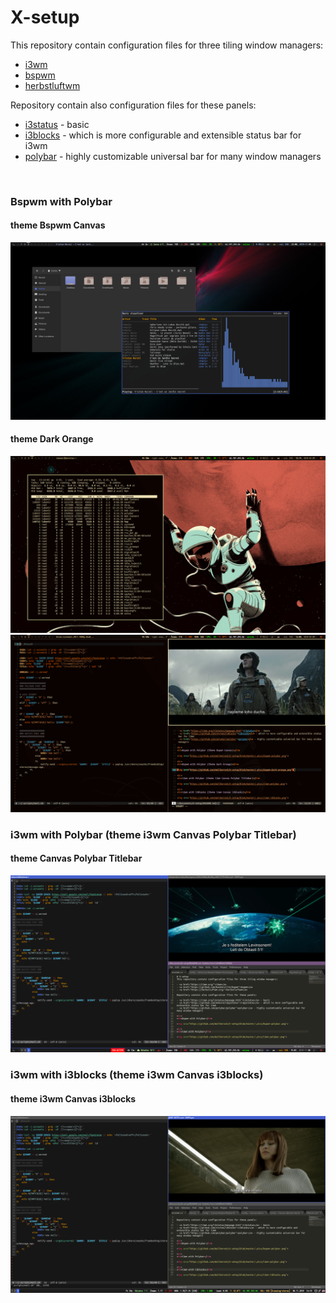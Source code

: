 # X-setup
This repository contain configuration files for three tiling window managers:

- <a href="https://i3wm.org/">i3wm</a>
- <a href="https://github.com/baskerville/bspwm">bspwm</a>
- <a href="https://herbstluftwm.org/">herbstluftwm</a>

Repository contain also configuration files for these panels:

- <a href="https://i3wm.org/i3status/manpage.html">i3status</a> - basic
- <a href="https://github.com/vivien/i3blocks">i3blocks</a> - which is more configurable and extensible status bar for i3wm
- <a href="https://github.com/polybar/polybar">polybar</a> - highly customizable universal bar for many window managers

<br>
<h3>Bspwm with Polybar</h3>

<h4>theme Bspwm Canvas</h4>

<img src="https://github.com/Wallkerock/X-setup/blob/master/.pics/bspwm-polybar.png">

<br>
<h4>theme Dark Orange</h4>

<img src="https://github.com/Wallkerock/X-setup/blob/master/.pics/bspwm-dark-orange-01.png">

<img src="https://github.com/Wallkerock/X-setup/blob/master/.pics/bspwm-dark-orange-02.png">

<br>
<h3>i3wm with Polybar (theme i3wm Canvas Polybar Titlebar)</h3>

<h4>theme Canvas Polybar Titlebar</h3>

<img src="https://github.com/Wallkerock/X-setup/blob/master/.pics/i3wm-polybar.png">

<br>
<h3>i3wm with i3blocks (theme i3wm Canvas i3blocks)</h3>

<h4>theme i3wm Canvas i3blocks</h4>

<img src="https://github.com/Wallkerock/X-setup/blob/master/.pics/i3wm-i3blocks.png">
